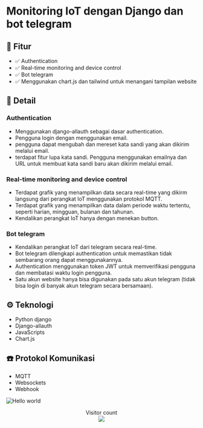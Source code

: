 # Monitoring IoT dengan Django dan bot telegram
## 📌 Fitur 
- ✅ Authentication 
- ✅ Real-time monitoring and device control
- ✅ Bot telegram
- ✅ Menggunakan chart.js dan tailwind untuk menangani tampilan website

## 📑 Detail
### Authentication
- Menggunakan django-allauth sebagai dasar authentication. 
- Pengguna login dengan menggunakan email.
- pengguna dapat mengubah dan mereset kata sandi yang akan dikirim melalui email.
- terdapat fitur lupa kata sandi. Pengguna menggunakan emailnya dan URL untuk membuat kata sandi baru akan dikirim melalui email.

### Real-time monitoring and device control
- Terdapat grafik yang menampilkan data secara real-time yang dikirm langsung dari perangkat IoT menggunakan protokol MQTT.
- Terdapat grafik yang menampilkan data dalam periode waktu tertentu, seperti harian, mingguan, bulanan dan tahunan.
- Kendalikan perangkat IoT hanya dengan menekan button.

### Bot telegram
- Kendalikan perangkat IoT dari telegram secara real-time.
- Bot telegram dilengkapi authentication untuk memastikan tidak sembarang orang dapat menggunakannya.
- Authentication menggunakan token JWT untuk memverifikasi pengguna dan membatasi waktu login pengguna.
- Satu akun website hanya bisa digunakan pada satu akun telegram (tidak bisa login di banyak akun telegram secara bersamaan).

## ⚙️ Teknologi
- Python django
- Django-allauth
- JavaScripts
- Chart.js

## ☎️ Protokol Komunikasi
- MQTT
- Websockets
- Webhook


<img src="https://raw.githubusercontent.com/sagar-viradiya/sagar-viradiya/master/resources/banner.png" alt="Hello world">

<p align="center"> 
  Visitor count<br>
  <img src="https://profile-counter.glitch.me/sagar-viradiya/count.svg" />
</p>
